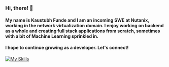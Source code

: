 ### Hi, there! 👋

<!--
**fundekaustubh/fundekaustubh** is a ✨ _special_ ✨ repository because its `README.md` (this file) appears on your GitHub profile.

Here are some ideas to get you started:

- 🔭 I’m currently working on ...
- 🌱 I’m currently learning ...
- 👯 I’m looking to collaborate on ...
- 🤔 I’m looking for help with ...
- 💬 Ask me about ...
- 📫 How to reach me: ...
- 😄 Pronouns: ...
- ⚡ Fun fact: ...
-->
#### My name is Kaustubh Funde and I am an incoming SWE at Nutanix, working in the network virtualization domain. I enjoy working on backend as a whole and creating full stack applications from scratch, sometimes with a bit of Machine Learning sprinkled in.
#### I hope to continue growing as a developer. Let's connect!
[![My Skills](https://skillicons.dev/icons?i=c,cpp,python,java,html,css,bootstrap,js,git,nodejs,expressjs,react,mongodb,mysql,postgresql)](https://skillicons.dev)

